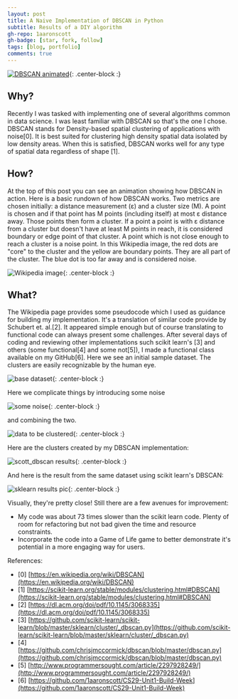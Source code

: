 ```yaml
---
layout: post
title: A Naive Implementation of DBSCAN in Python
subtitle: Results of a DIY algorithm
gh-repo: 1aaronscott
gh-badge: [star, fork, follow]
tags: [blog, portfolio]
comments: true
---
```


[![DBSCAN animated](../img/cs29_bw1_dbscan_animated.gif)](https://www.kdnuggets.com/2020/04/dbscan-clustering-algorithm-machine-learning.html){: .center-block :}


## Why?
Recently I was tasked with implementing one of several algorithms
common in data science. I was least familiar with DBSCAN so that's the
one I chose.  DBSCAN stands for Density-based spatial clustering of
applications with noise[0]. It is best suited for clustering high
density spatial data isolated by low density areas. When this is
satisfied, DBSCAN works well for any type of spatial data regardless
of shape [1].

## How?
At the top of this post you can see an animation showing how DBSCAN in action.
Here is a basic rundown of how DBSCAN works.  Two metrics are chosen
initially: a distance measurement (&epsilon;) and a cluster size (M).
A point is chosen and if that point has M points (including itself) at
most &epsilon; distance away. Those points then form a cluster. If a
point a point is with &epsilon; distance from a cluster but doesn't
have at least M points in reach, it is considered boundary or edge
point of that cluster. A point which is not close enough to reach a
cluster is a noise point.  In this Wikipedia image, the red dots are
"core" to the cluster and the yellow are boundary points. They are all
part of the cluster. The blue dot is too far away and is considered
noise.

![Wikipedia image](../img/cs29_bw1_wikipedia_illustration.png){: .center-block :}

## What?
The Wikipedia page provides some pseudocode which I used as guidance
for building my implementation. It's a translation of similar code
provide by Schubert et. al.[2]. It appeared simple enough but of
course translating to functional code can always present some
challenges. After several days of coding and reviewing other
implementations such scikit learn's [3] and others (some functional[4]
and some not[5]), I made a functional class available on my GitHub[6].
Here we see an initial sample dataset. The clusters are easily
recognizable by the human eye.

![base dataset](../img/cs29_bw1_base_dataset.png){: .center-block :}

Here we complicate things by introducing some noise

![some noise](../img/cs29_bw1_noise.png){: .center-block :}

and combining the two.

![data to be clustered](../img/cs29_bw1_noisy_dataset.png){: .center-block :}

Here are the clusters created by my DBSCAN implementation:

![scott_dbscan results](../img/cs29_bw1_clustered_scott_dbscan_dataset.png){: .center-block :}

And here is the result from the same dataset using scikit learn's
DBSCAN:

![sklearn results pic](../img/cs29_bw1_clustered_sklearn_dbscan_dataset.png){: .center-block :}

Visually, they're pretty close! Still there are a few avenues for improvement:

* My code was about 73 times slower than the scikit learn code. Plenty of room for refactoring
but not bad given the time and resource constraints.
* Incorporate the code into a Game of Life game to better demonstrate it's potential
in a more engaging way for users.

References:
- [0] [https://en.wikipedia.org/wiki/DBSCAN](https://en.wikipedia.org/wiki/DBSCAN)
- [1] [https://scikit-learn.org/stable/modules/clustering.html#DBSCAN](https://scikit-learn.org/stable/modules/clustering.html#DBSCAN)
- [2] [https://dl.acm.org/doi/pdf/10.1145/3068335](https://dl.acm.org/doi/pdf/10.1145/3068335)
- [3] [https://github.com/scikit-learn/scikit-learn/blob/master/sklearn/cluster/_dbscan.py](https://github.com/scikit-learn/scikit-learn/blob/master/sklearn/cluster/_dbscan.py)
- [4] [https://github.com/chrisjmccormick/dbscan/blob/master/dbscan.py](https://github.com/chrisjmccormick/dbscan/blob/master/dbscan.py)
- [5] [http://www.programmersought.com/article/2297928249/](http://www.programmersought.com/article/2297928249/)
- [6] [https://github.com/1aaronscott/CS29-Unit1-Build-Week](https://github.com/1aaronscott/CS29-Unit1-Build-Week)